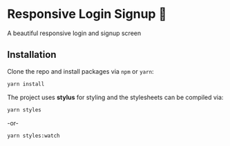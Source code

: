 # Responsive Login Signup 🚀

A beautiful responsive login and signup screen

## Installation

Clone the repo and install packages via `npm` or `yarn`:

```bash
yarn install
```

The project uses **stylus** for styling and the stylesheets can be compiled via:

```bash
yarn styles
```

-or-

```bash
yarn styles:watch
```
